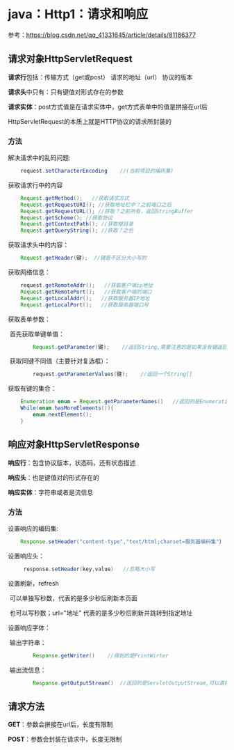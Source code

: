 # java：Http1：请求和响应



参考：https://blog.csdn.net/qq_41331645/article/details/81186377

## 请求对象HttpServletRequest

**请求行**包括：传输方式（get或post） 请求的地址（url） 协议的版本

**请求头**中只有：只有键值对形式存在的参数

**请求实体**：post方式值是在请求实体中，get方式表单中的值是拼接在url后

HttpServletRequest的本质上就是HTTP协议的请求所封装的

### 方法

解决请求中的乱码问题:

```java
    request.setCharacterEncoding	//(当前项目的编码集)
```

获取请求行中的内容

```java
    Request.getMethod();   //获取请求方式
    Request.getRequestURI(); //获取地址栏中？之前端口之后
    Request.getRequestURL(); //获取？之前所有，返回StringBuffer
    Request.getScheme(); //获取协议
    Request.getContextPath(); //获取根目录
    Request.getQueryString(); //获取？之后
```

获取请求头中的内容：

```java
    Request.getHeader(键);  //键是不区分大小写的
```

获取网络信息：

```java
    request.getRemoteAddr();   //获取客户端ip地址 
    Request.getRemotePort();   //获取客户端的端口
    Request.getLocalAddr();   //获取服务器IP地址
    Request.getLocalPort();   //获取服务器端口号
```

获取表单参数：

​	首先获取单键单值：

```java
    	Request.getParameter(键);    //返回String,需要注意的是如果没有键返回的是null,有键而没有值返回空字符串；
```

​	获取同键不同值（主要针对复选框）：

```java
		request.getParameterValues(键);    //返回一个String[]
```

获取有键的集合：

```java
    Enumeration enum = Request.getParameterNames()   //返回的是Enumeration,也就是一个容器
    While(enum.hasMoreElements()){
        enum.nextElement();
    }
```



## 响应对象HttpServletResponse

**响应行**：包含协议版本，状态码，还有状态描述

**响应头**：也是键值对的形式存在的

**响应实体**：字符串或者是流信息

### 方法

设置响应的编码集:

```java
    Response.setHeader("content-type","text/html;charset=服务器编码集"）	//编码设置放在首位
```

设置响应头：

```java
     response.setHeader(key,value)   //忽略大小写
```

设置刷新，refresh

​	可以单独写秒数，代表的是多少秒后刷新本页面

​	也可以写秒数；url="地址"  代表的是多少秒后刷新并跳转到指定地址

设置响应字体：

​	输出字符串：

```java
		Response.getWriter()	//得到的是PrintWirter
```

​	输出流信息：

```java
 		Response.getOutputStream()	//返回的是ServletOutputStream,可以直接用OutputStream来接，剩下的就全是普通的流信息了
```



## 请求方法

**GET**：参数会拼接在url后，长度有限制

**POST**：参数会封装在请求中，长度无限制
